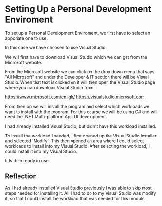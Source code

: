 # Setting Up a Personal Development Enviroment

To set up a Personal Development Enviroment, we first have to select an apporiate one to use.

In this case we have choosen to use Visual Studio.

We will first have to download Visual Studio which we can get from the Microsoft website.

From the Microsoft website we can click on the drop down menu that says "All Microsoft" and under the Developer & IT section there will be Visual Studio.
When that text is clicked on it will then open the Visual Studio page where you can download Visual Studio from.

https://www.microsoft.com/en-gb/
https://visualstudio.microsoft.com

From then on we will install the program and select which workloads we want to install with the program.
For this course we will be using C# and will need the .NET Multi-platform App UI development.

I had already installed Visual Studio, but didn't have this workload installed.

To install the workload I needed, I first opened up the Visual Studio Installer and selected 'Modify'.
This then opened an area where I could select workloads to install into my Visual Studio.
After selecting the workload, I could install it into my Visual Studio.

It is then ready to use.


## Reflection

As I had already installed Visual Studio previously I was able to skip most steps needed for installing it.
All I had to do to my Visual Studio was modify it, so that I could install the workload that was needed for this module.
